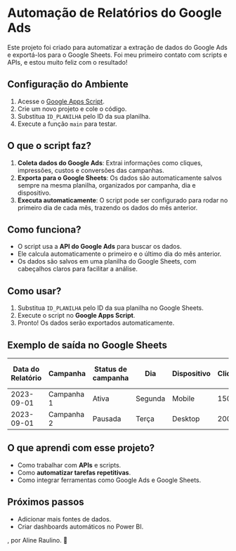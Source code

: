 # Automação de Relatórios do Google Ads

Este projeto foi criado para automatizar a extração de dados do Google Ads e exportá-los para o Google Sheets. Foi meu primeiro contato com scripts e APIs, e estou muito feliz com o resultado!

## Configuração do Ambiente
1. Acesse o [Google Apps Script](https://script.google.com/).
2. Crie um novo projeto e cole o código.
3. Substitua `ID_PLANILHA` pelo ID da sua planilha.
4. Execute a função `main` para testar.

## O que o script faz?
1. **Coleta dados do Google Ads**: Extrai informações como cliques, impressões, custos e conversões das campanhas.
2. **Exporta para o Google Sheets**: Os dados são automaticamente salvos sempre na mesma planilha, organizados por campanha, dia e dispositivo.
3. **Executa automaticamente**: O script pode ser configurado para rodar no primeiro dia de cada mês, trazendo os dados do mês anterior.

## Como funciona?
- O script usa a **API do Google Ads** para buscar os dados.
- Ele calcula automaticamente o primeiro e o último dia do mês anterior.
- Os dados são salvos em uma planilha do Google Sheets, com cabeçalhos claros para facilitar a análise.

## Como usar?
1. Substitua `ID_PLANILHA` pelo ID da sua planilha no Google Sheets.
2. Execute o script no **Google Apps Script**.
3. Pronto! Os dados serão exportados automaticamente.

## Exemplo de saída no Google Sheets

| Data do Relatório | Campanha       | Status de campanha | Dia      | Dispositivo | Cliques | Impressões | CTR   | CPC méd. | Custo  | Conversões | Conv. de visualização | Taxa de conv. |
|-------------------|----------------|--------------------|----------|-------------|---------|------------|-------|----------|--------|------------|-----------------------|---------------|
| 2023-09-01        | Campanha 1     | Ativa              | Segunda  | Mobile      | 150     | 5000       | 3.0%  | 0.50     | 75.00  | 10         | 2                     | 6.67%         |
| 2023-09-01        | Campanha 2     | Pausada            | Terça    | Desktop     | 200     | 8000       | 2.5%  | 0.60     | 120.00 | 15         | 3                     | 7.50%         |

## O que aprendi com esse projeto?
- Como trabalhar com **APIs** e scripts.
- Como **automatizar tarefas repetitivas**.
- Como integrar ferramentas como Google Ads e Google Sheets.

## Próximos passos
- Adicionar mais fontes de dados.
- Criar dashboards automáticos no Power BI.

, por Aline Raulino. 💜
